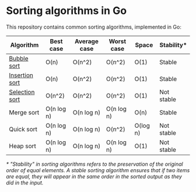 # Sorting algorithms in Go

This repository contains common sorting algorithms, implemented in Go:

Algorithm         | Best case                | Average case             | Worst case              | Space                  | Stability*
------------------|--------------------------|--------------------------|-------------------------|------------------------|-------------------
[Bubble sort](https://github.com/LukePeterson/sort/tree/main/bubble)       | O(n)                     | O(n^2)                   | O(n^2)                  | O(1)                   | Stable
[Insertion sort](https://github.com/LukePeterson/sort/tree/main/insertion)    | O(n)                     | O(n^2)                   | O(n^2)                  | O(1)                   | Stable
[Selection sort](https://github.com/LukePeterson/sort/tree/main/selection)    | O(n^2)                   | O(n^2)                   | O(n^2)                  | O(1)                   | Not stable
Merge sort        | O(n log n)               | O(n log n)               | O(n log n)              | O(n)                   | Stable
Quick sort        | O(n log n)               | O(n log n)               | O(n^2)                  | O(log n)               | Not stable
Heap sort         | O(n log n)               | O(n log n)               | O(n log n)              | O(1)                   | Not stable

_* "Stability" in sorting algorithms refers to the preservation of the original order of equal elements. A stable sorting algorithm ensures that if two items are equal, they will appear in the same order in the sorted output as they did in the input._